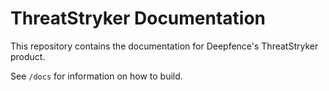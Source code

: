 # ThreatStryker Documentation

This repository contains the documentation for Deepfence's ThreatStryker product.

See `/docs` for information on how to build.